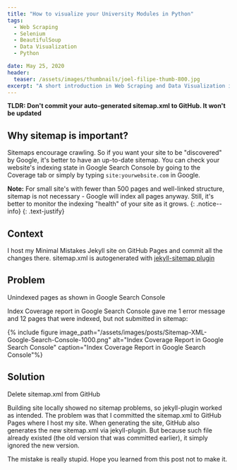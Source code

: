 ```yaml
---
title: "How to visualize your University Modules in Python"
tags:
  - Web Scraping
  - Selenium
  - BeautifulSoup
  - Data Visualization
  - Python

date: May 25, 2020
header:
  teaser: /assets/images/thumbnails/joel-filipe-thumb-800.jpg
excerpt: "A short introduction in Web Scraping and Data Visualization in Python"
---
```

**TLDR: Don't commit your auto-generated sitemap.xml to GitHub. It won't be updated**

## Why sitemap is important?
Sitemaps encourage crawling. So if you want your site to be "discovered" by Google, it's better to have an up-to-date sitemap. You can check your website's indexing state in Google Search Console by going to the Coverage tab or simply by typing `site:yourwebsite.com` in Google.

<i class="far fa-sticky-note"></i> **Note:**  For small site's with fewer than 500 pages and well-linked structure, sitemap is not necessary - Google will index all pages anyway. Still, it's better to monitor the indexing "health" of your site as it grows.
  {: .notice--info}
  {: .text-justify}

## Context
I host my Minimal Mistakes Jekyll site on GitHub Pages and commit all the changes there.
sitemap.xml is autogenerated with [jekyll-sitemap plugin](https://github.com/jekyll/jekyll-sitemap/blob/master/Gemfile)

## Problem
Unindexed pages as shown in Google Search Console

Index Coverage report in Google Search Console gave me 1 error message and 12 pages that were indexed, but not submitted in sitemap:

{% include figure image_path="/assets/images/posts/Sitemap-XML-Google-Search-Console-1000.png" alt="Index Coverage Report in Google Search Console" caption="Index Coverage Report in Google Search Console"%}


## Solution
Delete sitemap.xml from GitHub

Building site locally showed no sitemap problems, so jekyll-plugin worked as intended.
The problem was that I committed the sitemap.xml to GitHub Pages where I host my site. When generating the site, GitHub also generates the new sitemap.xml via jekyll-plugin. But because such file already existed (the old version that was committed earlier), it simply ignored the new version.

The mistake is really stupid. Hope you learned from this post not to make it.
